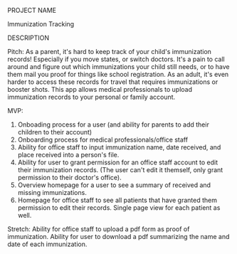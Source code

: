 PROJECT NAME

Immunization Tracking

DESCRIPTION

Pitch: As a parent, it's hard to keep track of your child's immunization records! Especially if you move states, or switch doctors.  It's a pain to call around and figure out which immunizations your child still needs, or to have them mail you proof for things like school registration.  As an adult, it's even harder to access these records for travel that requires immunizations or booster shots. This app allows medical professionals to upload immunization records to your personal or family account.

MVP:
1. Onboading process for a user (and ability for parents to add their children to their account)
2. Onboarding process for medical professionals/office staff
3. Ability for office staff to input immunization name, date received, and place received into a person's file.
4. Ability for user to grant permission for an office staff account to edit their immunization records. (The user can't edit it themself, only grant permission to their doctor's office).
5. Overview homepage for a user to see a summary of received and missing immunizations.
6. Homepage for office staff to see all patients that have granted them permission to edit their records. Single page view for each patient as well.

Stretch: Ability for office staff to upload a pdf form as proof of immunization. Ability for user to download a pdf summarizing the name and date of each immunization. 

